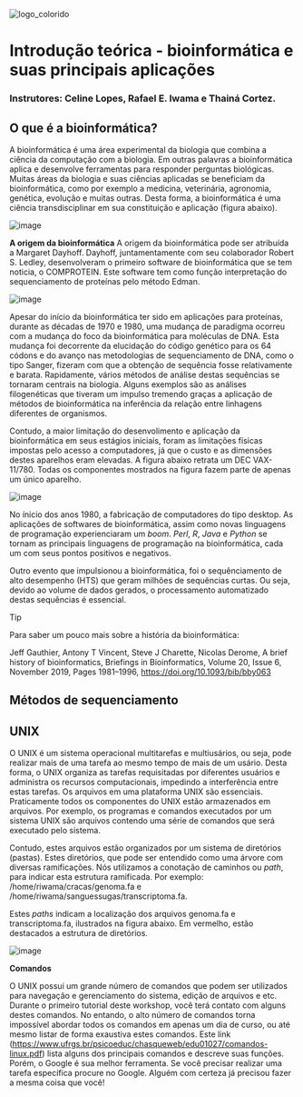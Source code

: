 
![logo_colorido](https://github.com/user-attachments/assets/e039dc21-6050-44f7-9634-02c606d537cd)


# Introdução teórica - bioinformática e suas principais aplicações

### Instrutores: Celine Lopes, Rafael E. Iwama e Thainá Cortez.


## O que é a bioinformática?
A bioinformática é uma área experimental da biologia que combina a ciência da computação com a biologia. Em outras palavras a bioinformática aplica e desenvolve ferramentas para responder perguntas biológicas. Muitas áreas da biologia e suas ciências aplicadas se beneficiam da bioinformática, como por exemplo a medicina, veterinária, agronomia, genética, evolução e muitas outras. Desta forma, a bioinformática é uma ciência transdisciplinar em sua constituição e aplicação (figura abaixo).

![image](https://github.com/user-attachments/assets/92df5eb4-1350-4072-a4c0-81434e125e18)

**A origem da bioinformática**
A origem da bioinformática pode ser atribuída a Margaret Dayhoff. Dayhoff, juntamentamente com seu colaborador Robert S. Ledley, desenvolveram o primeiro software de bioinformática que se tem noticia, o COMPROTEIN. Este software tem como função interpretação do sequenciamento de proteínas pelo método Edman. 

![image](https://github.com/user-attachments/assets/16ca63f8-d0af-4955-a222-5ab7bb53301e)

Apesar do início da bioinformática ter sido em aplicações para proteínas, durante as décadas de 1970 e 1980, uma mudança de paradigma ocorreu com a mudança do foco da bioinformática para moléculas de DNA. Esta mudança foi decorrente da elucidação do código genético para os 64 códons e do avanço nas metodologias de sequenciamento de DNA, como o tipo Sanger, fizeram com que a obtenção de sequência fosse relativamente e barata. Rapidamente, vários métodos de análise destas sequências se tornaram centrais na biologia. Alguns exemplos são as análises filogenéticas que tiveram um impulso tremendo graças a aplicação de métodos de bioinformática na inferência da relação entre linhagens diferentes de organismos.

Contudo, a maior limitação do desenvolimento e aplicação da bioinformática em seus estágios iniciais, foram as limitações físicas impostas pelo acesso a computadores, já que o custo e as dimensões destes aparelhos eram elevadas. A figura abaixo retrata um DEC VAX-11/780. Todas os componentes mostrados na figura fazem parte de apenas um único aparelho.

![image](https://github.com/user-attachments/assets/4dc68e45-1550-4714-96c6-2f61772df4e6)

No ínicio dos anos 1980, a fabricação de computadores do tipo desktop. As aplicações de softwares de bioinformática, assim como novas linguagens de programação experienciaram um _boom_. _Perl_, _R_, _Java_ e _Python_ se tornam as principais linguagens de programação na bioinformática, cada um com seus pontos positivos e negativos.

Outro evento que impulsionou a bioinformática, foi o sequênciamento de alto desempenho (HTS) que geram milhões de sequências curtas. Ou seja, devido ao volume de dados gerados, o processamento automatizado destas sequências é essencial.

> [!TIP]
> Para saber um pouco mais sobre a história da bioinformática:
> 
> Jeff Gauthier, Antony T Vincent, Steve J Charette, Nicolas Derome, A brief history of bioinformatics, Briefings in Bioinformatics, Volume 20, Issue 6, November 2019, Pages 1981–1996, https://doi.org/10.1093/bib/bby063



## Métodos de sequenciamento




## UNIX

O UNIX é um sistema operacional multitarefas e multiusários, ou seja, pode realizar mais de uma tarefa ao mesmo tempo de mais de um usário. Desta forma, o UNIX organiza as tarefas requisitadas por diferentes usuários e administra os recursos computacionais, impedindo a interferência entre estas tarefas. Os arquivos em uma plataforma UNIX são essenciais. Praticamente todos os componentes do UNIX estão armazenados em arquivos. Por exemplo, os programas e comandos executados por um sistema UNIX são arquivos contendo uma série de comandos que será executado pelo sistema.

Contudo, estes arquivos estão organizados por um sistema de diretórios (pastas). Estes diretórios, que pode ser entendido como uma árvore com diversas ramificações. Nós utilizamos a conotação de caminhos ou _path_, para indicar esta estrutura ramificada. Por exemplo: /home/riwama/cracas/genoma.fa e /home/riwama/sanguessugas/transcriptoma.fa.

Estes _paths_ indicam a localização dos arquivos genoma.fa e transcriptoma.fa, ilustrados na figura abaixo. Em vermelho, estão destacados a estrutura de diretórios.



![image](https://github.com/user-attachments/assets/46e900d5-8bc6-4a14-a112-b924758a5668)

**Comandos**

O UNIX possui um grande número de comandos que podem ser utilizados para navegação e gerenciamento do sistema, edição de arquivos e etc. Durante o primeiro tutorial deste workshop, você terá contato com alguns destes comandos. No entando, o alto número de comandos torna impossível abordar todos os comandos em apenas um dia de curso, ou até mesmo listar de forma exaustiva estes comandos. Este link (https://www.ufrgs.br/psicoeduc/chasqueweb/edu01027/comandos-linux.pdf) lista alguns dos principais comandos e descreve suas funções. Porém, o Google é sua melhor ferramenta. Se você precisar realizar uma tarefa específica procure no Google. Alguém com certeza já precisou fazer a mesma coisa que você!


